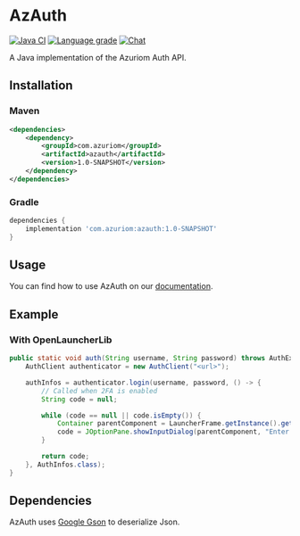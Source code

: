 # AzAuth

[![Java CI](https://img.shields.io/github/workflow/status/Azuriom/AzAuth/Java%20CI?style=flat-square)](https://github.com/Azuriom/AzAuth/actions)
[![Language grade](https://img.shields.io/lgtm/grade/java/github/Azuriom/AzAuth?label=code%20quality&logo=lgtm&logoWidth=18&style=flat-square)](https://lgtm.com/projects/g/Azuriom/AzAuth/context:java)
[![Chat](https://img.shields.io/discord/625774284823986183?color=5865f2&label=Discord&logo=discord&logoColor=fff&style=flat-square)](https://azuriom.com/discord)

A Java implementation of the Azuriom Auth API.

## Installation

### Maven

```xml
<dependencies>
    <dependency>
        <groupId>com.azuriom</groupId>
        <artifactId>azauth</artifactId>
        <version>1.0-SNAPSHOT</version>
    </dependency>
</dependencies>
```

### Gradle

```groovy
dependencies {
    implementation 'com.azuriom:azauth:1.0-SNAPSHOT'
}
```

## Usage

You can find how to use AzAuth on our [documentation](https://azuriom.com/docs/api-auth).

## Example

### With OpenLauncherLib

```java
public static void auth(String username, String password) throws AuthException {
    AuthClient authenticator = new AuthClient("<url>");

    authInfos = authenticator.login(username, password, () -> {
        // Called when 2FA is enabled
        String code = null;

        while (code == null || code.isEmpty()) {
            Container parentComponent = LauncherFrame.getInstance().getLauncherPanel();
            code = JOptionPane.showInputDialog(parentComponent, "Enter your 2FA code", "2FA", JOptionPane.PLAIN_MESSAGE);
        }

        return code;
    }, AuthInfos.class);
}
```

## Dependencies

AzAuth uses [Google Gson](https://github.com/google/gson) to deserialize Json.
